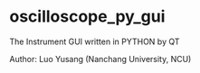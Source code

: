 # oscilloscope_py_gui
The Instrument GUI written in PYTHON by QT

Author: Luo Yusang (Nanchang University, NCU)
